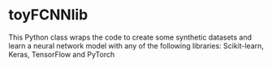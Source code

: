 # toyFCNNlib
This Python class wraps the code to create some synthetic datasets and learn a neural network model with any of the following libraries: Scikit-learn, Keras, TensorFlow and PyTorch
